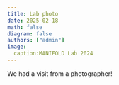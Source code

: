 ```yaml
---
title: Lab photo
date: 2025-02-18
math: false
diagram: false
authors: ["admin"]
image:
  caption:MANIFOLD Lab 2024
---
```


We had a visit from a photographer!
